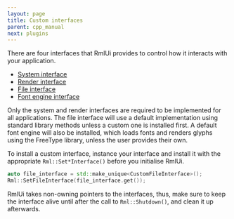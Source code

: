 ```yaml
---
layout: page
title: Custom interfaces
parent: cpp_manual
next: plugins
---
```


There are four interfaces that RmlUi provides to control how it interacts with your application. 

* [System interface](interfaces/system.html)
* [Render interface](interfaces/render.html)
* [File interface](interfaces/file.html)
* [Font engine interface](interfaces/font_engine.html)

Only the system and render interfaces are required to be implemented for all applications. The file interface will use a default implementation using standard library methods unless a custom one is installed first. A default font engine will also be installed, which loads fonts and renders glyphs using the FreeType library, unless the user provides their own.

To install a custom interface, instance your interface and install it with the appropriate `Rml::Set*Interface()` before you initialise RmlUi.

```cpp
auto file_interface = std::make_unique<CustomFileInterface>();
Rml::SetFileInterface(file_interface.get());
```

RmlUi takes non-owning pointers to the interfaces, thus, make sure to keep the interface alive until after the call to `Rml::Shutdown()`, and clean it up afterwards.
